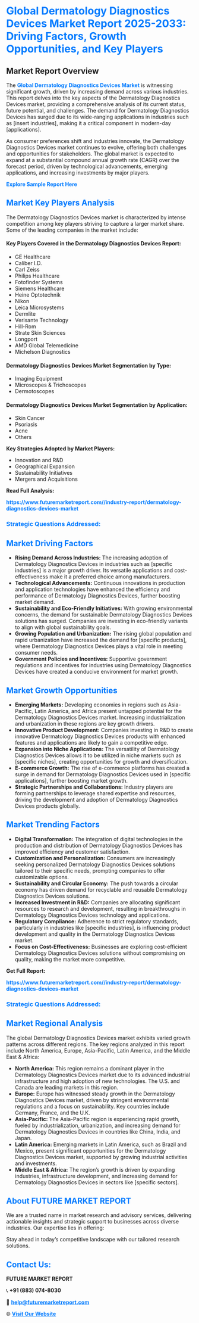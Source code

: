 <h1 style="color: #007BFF;">Global Dermatology Diagnostics Devices Market Report 2025-2033: Driving Factors, Growth Opportunities, and Key Players</h1>

<section id="overview">
<h2>Market Report Overview</h2>
<p>The <a href="https://www.futuremarketreport.com//industry-report/dermatology-diagnostics-devices-market" style="color: #007BFF; text-decoration: none;"><strong>Global Dermatology Diagnostics Devices Market</strong></a> is witnessing significant growth, driven by increasing demand across various industries. This report delves into the key aspects of the Dermatology Diagnostics Devices market, providing a comprehensive analysis of its current status, future potential, and challenges. The demand for Dermatology Diagnostics Devices has surged due to its wide-ranging applications in industries such as [insert industries], making it a critical component in modern-day [applications].</p>
<p>As consumer preferences shift and industries innovate, the Dermatology Diagnostics Devices market continues to evolve, offering both challenges and opportunities for stakeholders. The global market is expected to expand at a substantial compound annual growth rate (CAGR) over the forecast period, driven by technological advancements, emerging applications, and increasing investments by major players.</p>
</section>

<section id="overview">
<p><a href="https://www.futuremarketreport.com//request-sample/reportId=80281" style="color: #007BFF; text-decoration: none;"><strong>Explore Sample Report Here</strong></a></p>
</section>

<section id="key-players">
<h2 style="color: #007BFF;">Market Key Players Analysis</h2>
<p>The Dermatology Diagnostics Devices market is characterized by intense competition among key players striving to capture a larger market share. Some of the leading companies in the market include:</p>
<h4>Key Players Covered in the Dermatology Diagnostics Devices Report:</h4>
<ul><li>GE Healthcare</li><li>Caliber I.D.</li><li>Carl Zeiss</li><li>Philips Healthcare</li><li>Fotofinder Systems</li><li>Siemens Healthcare</li><li>Heine Optotechnik</li><li>Nikon</li><li>Leica Microsystems</li><li>Dermlite</li><li>Verisante Technology</li><li>Hill-Rom</li><li>Strate Skin Sciences</li><li>Longport</li><li>AMD Global Telemedicine</li><li>Michelson Diagnostics</li></ul>
<h4>Dermatology Diagnostics Devices Market Segmentation by Type:</h4>
<ul><li>Imaging Equipment</li><li>Microscopes &amp; Trichoscopes</li><li>Dermotoscopes</li></ul>

<h4>Dermatology Diagnostics Devices Market Segmentation by Application:</h4>
<ul><li>Skin Cancer</li><li>Psoriasis</li><li>Acne</li><li>Others</li></ul>
<p><strong>Key Strategies Adopted by Market Players:</strong></p>
<ul>
<li>Innovation and R&D</li>
<li>Geographical Expansion</li>
<li>Sustainability Initiatives</li>
<li>Mergers and Acquisitions</li>
</ul>
</section>

<section>
<p><strong>Read Full Analysis: </strong></p><a href="https://www.futuremarketreport.com//industry-report/dermatology-diagnostics-devices-market" style="color: #007BFF; text-decoration: none;"><strong>https://www.futuremarketreport.com//industry-report/dermatology-diagnostics-devices-market</strong></a>
<h3 style="color: #007BFF;">Strategic Questions Addressed:</h3>
</section>

<section id="driving-factors">
<h2 style="color: #007BFF;">Market Driving Factors</h2>
<ul>
<li><strong>Rising Demand Across Industries:</strong> The increasing adoption of Dermatology Diagnostics Devices in industries such as [specific industries] is a major growth driver. Its versatile applications and cost-effectiveness make it a preferred choice among manufacturers.</li>
<li><strong>Technological Advancements:</strong> Continuous innovations in production and application technologies have enhanced the efficiency and performance of Dermatology Diagnostics Devices, further boosting market demand.</li>
<li><strong>Sustainability and Eco-Friendly Initiatives:</strong> With growing environmental concerns, the demand for sustainable Dermatology Diagnostics Devices solutions has surged. Companies are investing in eco-friendly variants to align with global sustainability goals.</li>
<li><strong>Growing Population and Urbanization:</strong> The rising global population and rapid urbanization have increased the demand for [specific products], where Dermatology Diagnostics Devices plays a vital role in meeting consumer needs.</li>
<li><strong>Government Policies and Incentives:</strong> Supportive government regulations and incentives for industries using Dermatology Diagnostics Devices have created a conducive environment for market growth.</li>
</ul>
</section>

<section id="growth-opportunities">
<h2 style="color: #007BFF;">Market Growth Opportunities</h2>
<ul>
<li><strong>Emerging Markets:</strong> Developing economies in regions such as Asia-Pacific, Latin America, and Africa present untapped potential for the Dermatology Diagnostics Devices market. Increasing industrialization and urbanization in these regions are key growth drivers.</li>
<li><strong>Innovative Product Development:</strong> Companies investing in R&D to create innovative Dermatology Diagnostics Devices products with enhanced features and applications are likely to gain a competitive edge.</li>
<li><strong>Expansion into Niche Applications:</strong> The versatility of Dermatology Diagnostics Devices allows it to be utilized in niche markets such as [specific niches], creating opportunities for growth and diversification.</li>
<li><strong>E-commerce Growth:</strong> The rise of e-commerce platforms has created a surge in demand for Dermatology Diagnostics Devices used in [specific applications], further boosting market growth.</li>
<li><strong>Strategic Partnerships and Collaborations:</strong> Industry players are forming partnerships to leverage shared expertise and resources, driving the development and adoption of Dermatology Diagnostics Devices products globally.</li>
</ul>
</section>

<section id="trending-factors">
<h2 style="color: #007BFF;">Market Trending Factors</h2>
<ul>
<li><strong>Digital Transformation:</strong> The integration of digital technologies in the production and distribution of Dermatology Diagnostics Devices has improved efficiency and customer satisfaction.</li>
<li><strong>Customization and Personalization:</strong> Consumers are increasingly seeking personalized Dermatology Diagnostics Devices solutions tailored to their specific needs, prompting companies to offer customizable options.</li>
<li><strong>Sustainability and Circular Economy:</strong> The push towards a circular economy has driven demand for recyclable and reusable Dermatology Diagnostics Devices solutions.</li>
<li><strong>Increased Investment in R&D:</strong> Companies are allocating significant resources to research and development, resulting in breakthroughs in Dermatology Diagnostics Devices technology and applications.</li>
<li><strong>Regulatory Compliance:</strong> Adherence to strict regulatory standards, particularly in industries like [specific industries], is influencing product development and quality in the Dermatology Diagnostics Devices market.</li>
<li><strong>Focus on Cost-Effectiveness:</strong> Businesses are exploring cost-efficient Dermatology Diagnostics Devices solutions without compromising on quality, making the market more competitive.</li>
</ul>
</section>

<section>
<p><strong>Get Full Report: </strong></p><a href="https://www.futuremarketreport.com//industry-report/dermatology-diagnostics-devices-market" style="color: #007BFF; text-decoration: none;"><strong>https://www.futuremarketreport.com//industry-report/dermatology-diagnostics-devices-market</strong></a>
<h3 style="color: #007BFF;">Strategic Questions Addressed:</h3>
</section>


<section id="regional-analysis">
<h2 style="color: #007BFF;">Market Regional Analysis</h2>
<p>The global Dermatology Diagnostics Devices market exhibits varied growth patterns across different regions. The key regions analyzed in this report include North America, Europe, Asia-Pacific, Latin America, and the Middle East & Africa:</p>
<ul>
<li><strong>North America:</strong> This region remains a dominant player in the Dermatology Diagnostics Devices market due to its advanced industrial infrastructure and high adoption of new technologies. The U.S. and Canada are leading markets in this region.</li>
<li><strong>Europe:</strong> Europe has witnessed steady growth in the Dermatology Diagnostics Devices market, driven by stringent environmental regulations and a focus on sustainability. Key countries include Germany, France, and the U.K.</li>
<li><strong>Asia-Pacific:</strong> The Asia-Pacific region is experiencing rapid growth, fueled by industrialization, urbanization, and increasing demand for Dermatology Diagnostics Devices in countries like China, India, and Japan.</li>
<li><strong>Latin America:</strong> Emerging markets in Latin America, such as Brazil and Mexico, present significant opportunities for the Dermatology Diagnostics Devices market, supported by growing industrial activities and investments.</li>
<li><strong>Middle East & Africa:</strong> The region’s growth is driven by expanding industries, infrastructure development, and increasing demand for Dermatology Diagnostics Devices in sectors like [specific sectors].</li>
</ul>
</section>

<footer>
<h2 style="color: #007BFF;">About FUTURE MARKET REPORT</h2>
<p>We are a trusted name in market research and advisory services, delivering actionable insights and strategic support to businesses across diverse industries. Our expertise lies in offering:</p>

<p>Stay ahead in today’s competitive landscape with our tailored research solutions.</p>

<h2 style="color: #007BFF;">Contact Us:</h2>
<p><strong>FUTURE MARKET REPORT</strong></p>
<p>📞 <strong>+91 (883) 074-8030</strong></p>
<p>📧 <strong><a href="mailto:help@futuremarketreport.com" style="color: #007BFF;">help@futuremarketreport.com</a></strong></p>
<p>🌐 <strong><a href="https://www.futuremarketreport.com/" style="color: #007BFF;">Visit Our Website</a></strong></p>
</footer>